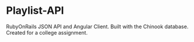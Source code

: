 # Playlist-API
RubyOnRails JSON API and Angular Client. Built with the Chinook database.
Created for a college assignment.

